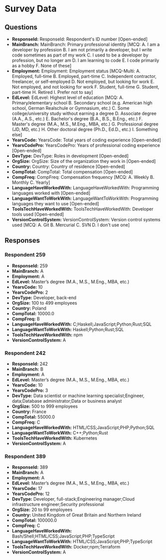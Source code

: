 # Survey Data

## Questions

- **ResponseId:** ResponseId: Respondent's ID number [Open-ended]
- **MainBranch:** MainBranch: Primary professional identity [MCQ: A. I am a developer by profession B. I am not primarily a developer, but I write code sometimes as part of my work C. I used to be a developer by profession, but no longer am D. I am learning to code E. I code primarily as a hobby F. None of these]
- **Employment:** Employment: Employment status [MCQ-Multi: A. Employed, full-time B. Employed, part-time C. Independent contractor, freelancer, or self-employed D. Not employed, but looking for work E. Not employed, and not looking for work F. Student, full-time G. Student, part-time H. Retired I. Prefer not to say]
- **EdLevel:** EdLevel: Highest level of education [MCQ: A. Primary/elementary school B. Secondary school (e.g. American high school, German Realschule or Gymnasium, etc.) C. Some college/university study without earning a degree D. Associate degree (A.A., A.S., etc.) E. Bachelor's degree (B.A., B.S., B.Eng., etc.) F. Master's degree (M.A., M.S., M.Eng., MBA, etc.) G. Professional degree (JD, MD, etc.) H. Other doctoral degree (Ph.D., Ed.D., etc.) I. Something else]
- **YearsCode:** YearsCode: Total years of coding experience [Open-ended]
- **YearsCodePro:** YearsCodePro: Years of professional coding experience [Open-ended]
- **DevType:** DevType: Roles in development [Open-ended]
- **OrgSize:** OrgSize: Size of the organization they work in [Open-ended]
- **Country:** Country: Country of residence [Open-ended]
- **CompTotal:** CompTotal: Total compensation [Open-ended]
- **CompFreq:** CompFreq: Compensation frequency [MCQ: A. Weekly B. Monthly C. Yearly]
- **LanguageHaveWorkedWith:** LanguageHaveWorkedWith: Programming languages worked with [Open-ended]
- **LanguageWantToWorkWith:** LanguageWantToWorkWith: Programming languages they want to use [Open-ended]
- **ToolsTechHaveWorkedWith:** ToolsTechHaveWorkedWith: Developer tools used [Open-ended]
- **VersionControlSystem:** VersionControlSystem: Version control systems used [MCQ: A. Git B. Mercurial C. SVN D. I don't use one]

## Responses

### Respondent 259

- **ResponseId:** 259
- **MainBranch:** A
- **Employment:** A
- **EdLevel:** Master’s degree (M.A., M.S., M.Eng., MBA, etc.)
- **YearsCode:** 10
- **YearsCodePro:** 2
- **DevType:** Developer, back-end
- **OrgSize:** 100 to 499 employees
- **Country:** Poland
- **CompTotal:** 10000.0
- **CompFreq:** B
- **LanguageHaveWorkedWith:** C;Haskell;JavaScript;Python;Rust;SQL
- **LanguageWantToWorkWith:** Haskell;Python;Rust;SQL
- **ToolsTechHaveWorkedWith:** npm
- **VersionControlSystem:** A

### Respondent 242

- **ResponseId:** 242
- **MainBranch:** B
- **Employment:** A
- **EdLevel:** Master’s degree (M.A., M.S., M.Eng., MBA, etc.)
- **YearsCode:** 10
- **YearsCodePro:** 3
- **DevType:** Data scientist or machine learning specialist;Engineer, data;Database administrator;Data or business analyst
- **OrgSize:** 500 to 999 employees
- **Country:** France
- **CompTotal:** 55000.0
- **CompFreq:** C
- **LanguageHaveWorkedWith:** HTML/CSS;JavaScript;PHP;Python;SQL
- **LanguageWantToWorkWith:** C++;Python;Rust
- **ToolsTechHaveWorkedWith:** Kubernetes
- **VersionControlSystem:** A

### Respondent 389

- **ResponseId:** 389
- **MainBranch:** A
- **Employment:** A
- **EdLevel:** Master’s degree (M.A., M.S., M.Eng., MBA, etc.)
- **YearsCode:** 17
- **YearsCodePro:** 12
- **DevType:** Developer, full-stack;Engineering manager;Cloud infrastructure engineer;Security professional
- **OrgSize:** 20 to 99 employees
- **Country:** United Kingdom of Great Britain and Northern Ireland
- **CompTotal:** 100000.0
- **CompFreq:** C
- **LanguageHaveWorkedWith:** Bash/Shell;HTML/CSS;JavaScript;PHP;TypeScript
- **LanguageWantToWorkWith:** HTML/CSS;JavaScript;PHP;TypeScript
- **ToolsTechHaveWorkedWith:** Docker;npm;Terraform
- **VersionControlSystem:** A
